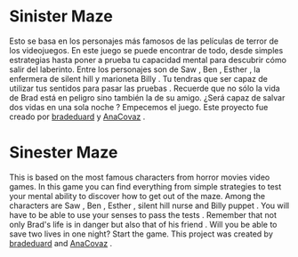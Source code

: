 # Sinister Maze

Esto se basa en los personajes más famosos de las películas de terror de los videojuegos.
En este juego se puede encontrar de todo, desde simples estrategias hasta poner a prueba tu capacidad mental para descubrir cómo salir del laberinto. 
Entre los personajes son de Saw , Ben , Esther , la enfermera de silent hill y marioneta Billy .
Tu tendras que ser capaz de utilizar tus sentidos para pasar las pruebas .
Recuerde que no sólo la vida de Brad está en peligro sino también la de su amigo.
¿Será capaz de salvar dos vidas en una sola noche ? Empecemos el juego.
Este proyecto fue creado por [bradeduard](https://github.com/bradeduard) y [AnaCovaz](https://github.com/AnaCovaz) .

# Sinester Maze

This is based on the most famous characters from horror movies video games.
In this game you can find everything from simple strategies to test your mental ability to discover how to get out of the maze.
Among the characters are Saw , Ben , Esther , silent hill nurse and Billy puppet .
You will have to be able to use your senses to pass the tests .
Remember that not only Brad's life is in danger but also that of his friend .
Will you be able to save two lives in one night? Start the game.
This project was created by [bradeduard](https://github.com/bradeduard) and [AnaCovaz](https://github.com/AnaCovaz) .
